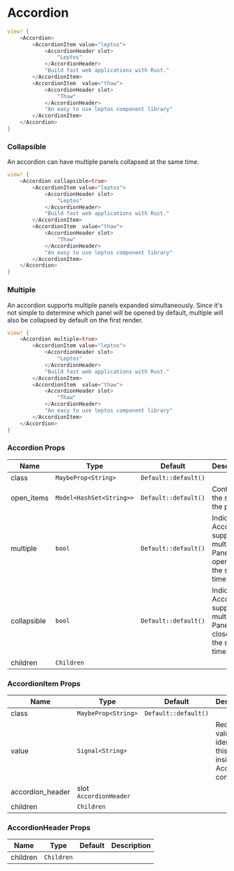 # Accordion

```rust demo
view! {
    <Accordion>
        <AccordionItem value="leptos">
            <AccordionHeader slot>
                "Leptos"
            </AccordionHeader>
            "Build fast web applications with Rust."
        </AccordionItem>
        <AccordionItem  value="thaw">
            <AccordionHeader slot>
                "Thaw"
            </AccordionHeader>
            "An easy to use leptos component library"
        </AccordionItem>
    </Accordion>
}
```

### Collapsible

An accordion can have multiple panels collapsed at the same time.

```rust demo
view! {
    <Accordion collapsible=true>
        <AccordionItem value="leptos">
            <AccordionHeader slot>
                "Leptos"
            </AccordionHeader>
            "Build fast web applications with Rust."
        </AccordionItem>
        <AccordionItem  value="thaw">
            <AccordionHeader slot>
                "Thaw"
            </AccordionHeader>
            "An easy to use leptos component library"
        </AccordionItem>
    </Accordion>
}
```

### Multiple

An accordion supports multiple panels expanded simultaneously. Since it's not simple to determine which panel will be opened by default, multiple will also be collapsed by default on the first render.

```rust demo
view! {
    <Accordion multiple=true>
        <AccordionItem value="leptos">
            <AccordionHeader slot>
                "Leptos"
            </AccordionHeader>
            "Build fast web applications with Rust."
        </AccordionItem>
        <AccordionItem  value="thaw">
            <AccordionHeader slot>
                "Thaw"
            </AccordionHeader>
            "An easy to use leptos component library"
        </AccordionItem>
    </Accordion>
}
```

### Accordion Props

| Name | Type | Default | Description |
| --- | --- | --- | --- |
| class | `MaybeProp<String>` | `Default::default()` |  |
| open_items | `Model<HashSet<String>>` | `Default::default()` | Controls the state of the panel. |
| multiple | `bool` | `Default::default()` | Indicates if Accordion support multiple Panels opened at the same time. |
| collapsible | `bool` | `Default::default()` | Indicates if Accordion support multiple Panels closed at the same time. |
| children | `Children` |  |  |

### AccordionItem Props

| Name | Type | Default | Description |
| --- | --- | --- | --- |
| class | `MaybeProp<String>` | `Default::default()` |  |
| value | `Signal<String>` |  | Required value that identifies this item inside an Accordion component. |
| accordion_header | slot `AccordionHeader` |  |  |
| children | `Children` |  |  |

### AccordionHeader Props

| Name     | Type       | Default | Description |
| -------- | ---------- | ------- | ----------- |
| children | `Children` |         |             |
